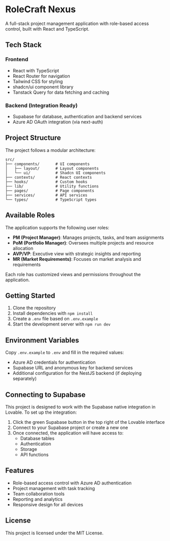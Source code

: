 
# RoleCraft Nexus

A full-stack project management application with role-based access control, built with React and TypeScript.

## Tech Stack

### Frontend
- React with TypeScript
- React Router for navigation
- Tailwind CSS for styling
- shadcn/ui component library
- Tanstack Query for data fetching and caching

### Backend (Integration Ready)
- Supabase for database, authentication and backend services
- Azure AD OAuth integration (via next-auth)

## Project Structure

The project follows a modular architecture:

```
src/
├── components/       # UI components
│   ├── layout/       # Layout components
│   └── ui/           # Shadcn UI components
├── contexts/         # React contexts
├── hooks/            # Custom hooks
├── lib/              # Utility functions
├── pages/            # Page components
├── services/         # API services
└── types/            # TypeScript types
```

## Available Roles

The application supports the following user roles:

- **PM (Project Manager)**: Manages projects, tasks, and team assignments
- **PoM (Portfolio Manager)**: Oversees multiple projects and resource allocation
- **AVP/VP**: Executive view with strategic insights and reporting
- **MR (Market Requirements)**: Focuses on market analysis and requirements

Each role has customized views and permissions throughout the application.

## Getting Started

1. Clone the repository
2. Install dependencies with `npm install`
3. Create a `.env` file based on `.env.example`
4. Start the development server with `npm run dev`

## Environment Variables

Copy `.env.example` to `.env` and fill in the required values:

- Azure AD credentials for authentication
- Supabase URL and anonymous key for backend services
- Additional configuration for the NestJS backend (if deploying separately)

## Connecting to Supabase

This project is designed to work with the Supabase native integration in Lovable. To set up the integration:

1. Click the green Supabase button in the top right of the Lovable interface
2. Connect to your Supabase project or create a new one
3. Once connected, the application will have access to:
   - Database tables
   - Authentication
   - Storage
   - API functions

## Features

- Role-based access control with Azure AD authentication
- Project management with task tracking
- Team collaboration tools
- Reporting and analytics
- Responsive design for all devices

## License

This project is licensed under the MIT License.
